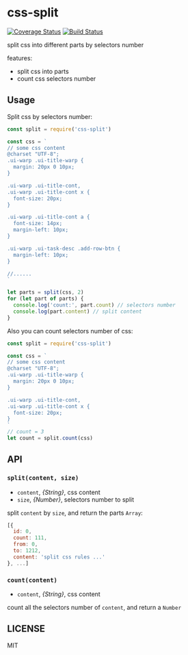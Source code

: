 # css-split

[![Coverage Status](https://coveralls.io/repos/github/yibn2008/css-split/badge.svg)](https://coveralls.io/github/yibn2008/css-split)
[![Build Status](https://travis-ci.org/yibn2008/css-split.svg?branch=master)](https://coveralls.io/github/yibn2008/css-split)

split css into different parts by selectors number

features:

- split css into parts
- count css selectors number

## Usage

Split css by selectors number:

```js
const split = require('css-split')

const css = `
// some css content
@charset "UTF-8";
.ui-warp .ui-title-warp {
  margin: 20px 0 10px;
}

.ui-warp .ui-title-cont,
.ui-warp .ui-title-cont x {
  font-size: 20px;
}

.ui-warp .ui-title-cont a {
  font-size: 14px;
  margin-left: 10px;
}

.ui-warp .ui-task-desc .add-row-btn {
  margin-left: 10px;
}

//......
`

let parts = split(css, 2)
for (let part of parts) {
  console.log('count:', part.count) // selectors number
  console.log(part.content) // split content
}
```

Also you can count selectors number of css:

```js
const split = require('css-split')

const css = `
// some css content
@charset "UTF-8";
.ui-warp .ui-title-warp {
  margin: 20px 0 10px;
}

.ui-warp .ui-title-cont,
.ui-warp .ui-title-cont x {
  font-size: 20px;
}
`
// count = 3
let count = split.count(css)
```

## API

### `split(content, size)`

- `content`, *{String}*, css content
- `size`, *{Number}*, selectors number to split

split `content` by `size`, and return the parts `Array`:

```js
[{
  id: 0,
  count: 111,
  from: 0,
  to: 1212,
  content: 'split css rules ...'
}, ...]
```

### `count(content)`

- `content`, *{String}*, css content

count all the selectors number of `content`, and return a `Number`

## LICENSE

MIT
